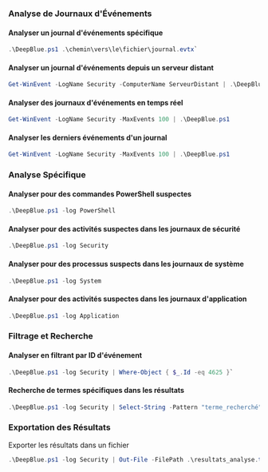 ### Analyse de Journaux d'Événements

#### Analyser un journal d'événements spécifique

```powershell
.\DeepBlue.ps1 .\chemin\vers\le\fichier\journal.evtx`
```

#### Analyser un journal d'événements depuis un serveur distant

```powershell
Get-WinEvent -LogName Security -ComputerName ServeurDistant | .\DeepBlue.ps1
```

#### Analyser des journaux d'événements en temps réel

```powershell
Get-WinEvent -LogName Security -MaxEvents 100 | .\DeepBlue.ps1
```

#### Analyser les derniers événements d'un journal

```powershell
Get-WinEvent -LogName Security -MaxEvents 100 | .\DeepBlue.ps1
```
### Analyse Spécifique

#### Analyser pour des commandes PowerShell suspectes

```powershell
.\DeepBlue.ps1 -log PowerShell
```

#### Analyser pour des activités suspectes dans les journaux de sécurité

```powershell
.\DeepBlue.ps1 -log Security
```

#### Analyser pour des processus suspects dans les journaux de système

```powershell
.\DeepBlue.ps1 -log System
```

#### Analyser pour des activités suspectes dans les journaux d'application

```powershell
.\DeepBlue.ps1 -log Application
```
### Filtrage et Recherche

#### Analyser en filtrant par ID d'événement

```powershell
.\DeepBlue.ps1 -log Security | Where-Object { $_.Id -eq 4625 }`
```

#### Recherche de termes spécifiques dans les résultats

```powershell
.\DeepBlue.ps1 -log Security | Select-String -Pattern "terme_recherché"
```
### Exportation des Résultats

Exporter les résultats dans un fichier

```powershell
.\DeepBlue.ps1 -log Security | Out-File -FilePath .\resultats_analyse.txt
```

